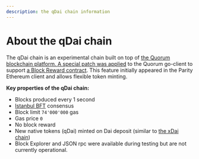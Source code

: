 ```yaml
---
description: the qDai chain information
---
```


# About the qDai chain

The qDai chain is an experimental chain built on top of [the Quorum blockchain platform. ](https://www.goquorum.com)[A special patch was applied](https://github.com/poanetwork/quorum/commit/0e922bd8412b2c2019624c82a2b129f5f580d8c2) to the Quorum go-client to support [a Block Reward contract](https://openethereum.github.io/Block-Reward-Contract.html). This feature initially appeared in the Parity Ethereum client and allows flexible token minting.

**Key properties of the qDai chain:**

* Blocks produced every 1 second
* [Istanbul BFT](https://docs.goquorum.com/en/latest/Consensus/ibft/ibft/) consensus
* Block limit  `74'000'000` gas
* Gas price  `0`
* No block reward
* New native tokens (qDai) minted on Dai deposit (similar to [the xDai chain](https://www.xdaichain.com))
* Block Explorer and JSON rpc were available during testing but are not currently operational.
